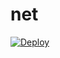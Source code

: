 # net

[![Deploy](https://www.herokucdn.com/deploy/button.png)](https://dashboard.heroku.com/new?template=https://github.com/norbeer/net)
